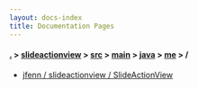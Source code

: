 ```yaml
---
layout: docs-index
title: Documentation Pages
---
```

#### [.](./../../../../../index) > [slideactionview](./../../../../index) > [src](./../../../index) > [main](./../../index) > [java](./../index) > [me](./index) > **/**

- [jfenn / slideactionview / SlideActionView](jfenn/slideactionview/SlideActionView)
